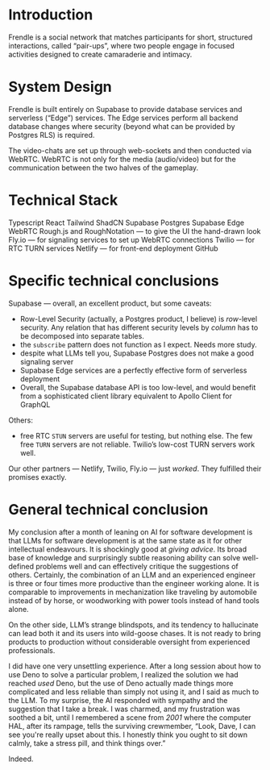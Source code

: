 # Introduction

Frendle is a social network that matches participants for short, structured interactions, called
“pair-ups”, where two people engage in focused activities designed to create camaraderie and intimacy.

# System Design

Frendle is built entirely on Supabase to provide database services and
serverless (“Edge”) services. The Edge services perform all backend database
changes where security (beyond what can be provided by Postgres RLS) is required.

The video-chats are set up through web-sockets and then conducted via WebRTC.
WebRTC is not only for the media (audio/video) but for the communication between the two halves of the gameplay.

# Technical Stack

Typescript
React
Tailwind
ShadCN
Supabase Postgres
Supabase Edge
WebRTC
Rough.js and RoughNotation — to give the UI the hand-drawn look
Fly.io — for signaling services to set up WebRTC connections
Twilio — for RTC TURN services
Netlify — for front-end deployment
GitHub

# Specific technical conclusions

Supabase — overall, an excellent product, but some caveats:

- Row-Level Security (actually, a Postgres product, I believe) is _row_-level
  security. Any relation that has different security levels by _column_ has to
  be decomposed into separate tables.
- the `subscribe` pattern does not function as I expect. Needs more study.
- despite what LLMs tell you, Supabase Postgres does not make a good signaling
  server
- Supabase Edge services are a perfectly effective form of serverless deployment
- Overall, the Supabase database API is too low-level, and would benefit from a
  sophisticated client library equivalent to Apollo Client for GraphQL

Others:

- free RTC `STUN` servers are useful for testing, but nothing else. The few free
  `TURN` servers are not reliable. Twilio’s low-cost TURN servers work well.

Our other partners — Netlify, Twilio, Fly.io — just _worked_. They fulfilled
their promises exactly.

# General technical conclusion

My conclusion after a month of leaning on AI for software development is that
LLMs for software development is at the same state as it for other intellectual
endeavours. It is shockingly good at _giving advice_. Its broad base of
knowledge and surprisingly subtle reasoning ability can solve well-defined
problems well and can effectively critique the suggestions of others. Certainly,
the combination of an LLM and an experienced engineer is three or four times
more productive than the engineer working alone. It is comparable to
improvements in mechanization like traveling by automobile instead of by horse,
or woodworking with power tools instead of hand tools alone.

On the other side, LLM’s strange blindspots, and its tendency to hallucinate can
lead both it and its users into wild-goose chases. It is not ready to bring
products to production without considerable oversight from experienced professionals.

I did have one very unsettling experience. After a long session about how to
use Deno to solve a particular problem, I realized the solution we had reached
_used_ Deno, but the use of Deno actually made things more complicated and less
reliable than simply not using it, and I said as much to the LLM. To my
surprise, the AI responded with sympathy and the suggestion that I take a break.
I was charmed, and my frustration was soothed a bit, until I remembered a scene
from _2001_ where the computer HAL, after its rampage, tells the surviving
crewmember, “Look, Dave, I can see you're really upset about this. I honestly
think you ought to sit down calmly, take a stress pill, and think things over.”

Indeed.
